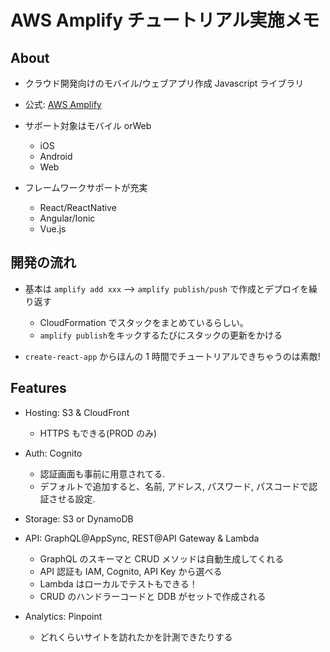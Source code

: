 # AWS Amplify チュートリアル実施メモ

## About

- クラウド開発向けのモバイル/ウェブアプリ作成 Javascript ライブラリ
- 公式: [AWS Amplify](https://aws-amplify.github.io/)

- サポート対象はモバイル orWeb
  - iOS
  - Android
  - Web
- フレームワークサポートが充実

  - React/ReactNative
  - Angular/Ionic
  - Vue.js

## 開発の流れ

- 基本は `amplify add xxx` --> `amplify publish/push` で作成とデプロイを繰り返す

  - CloudFormation でスタックをまとめているらしい。
  - `amplify publish`をキックするたびにスタックの更新をかける

- `create-react-app` からほんの 1 時間でチュートリアルできちゃうのは素敵!

## Features

- Hosting: S3 & CloudFront

  - HTTPS もできる(PROD のみ)

- Auth: Cognito

  - 認証画面も事前に用意されてる.
  - デフォルトで追加すると、名前, アドレス, パスワード, パスコードで認証させる設定.

- Storage: S3 or DynamoDB

- API: GraphQL@AppSync, REST@API Gateway & Lambda

  - GraphQL のスキーマと CRUD メソッドは自動生成してくれる
  - API 認証も IAM, Cognito, API Key から選べる
  - Lambda はローカルでテストもできる！
  - CRUD のハンドラーコードと DDB がセットで作成される

- Analytics: Pinpoint
  - どれくらいサイトを訪れたかを計測できたりする
